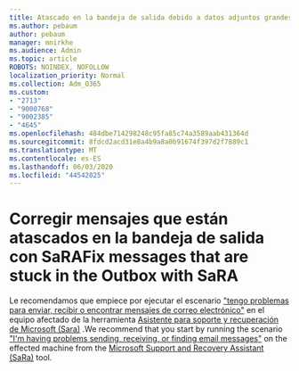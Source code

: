 ```yaml
---
title: Atascado en la bandeja de salida debido a datos adjuntos grandes
ms.author: pebaum
author: pebaum
manager: mnirkhe
ms.audience: Admin
ms.topic: article
ROBOTS: NOINDEX, NOFOLLOW
localization_priority: Normal
ms.collection: Adm_O365
ms.custom:
- "2713"
- "9000768"
- "9002385"
- "4645"
ms.openlocfilehash: 484dbe714298248c95fa85c74a3589aab431364d
ms.sourcegitcommit: 8fdcd2acd31e8a4b9a8a0b91674f397d2f7889c1
ms.translationtype: MT
ms.contentlocale: es-ES
ms.lasthandoff: 06/03/2020
ms.locfileid: "44542025"
---
```

# <a name="fix-messages-that-are-stuck-in-the-outbox-with-sara"></a><span data-ttu-id="91988-102">Corregir mensajes que están atascados en la bandeja de salida con SaRA</span><span class="sxs-lookup"><span data-stu-id="91988-102">Fix messages that are stuck in the Outbox with SaRA</span></span>

<span data-ttu-id="91988-103">Le recomendamos que empiece por ejecutar el escenario ["tengo problemas para enviar, recibir o encontrar mensajes de correo electrónico"](https://aka.ms/SaRA-OutlookSendReceive) en el equipo afectado de la herramienta [Asistente para soporte y recuperación de Microsoft (Sara)](https://diagnostics.office.com/#/) .</span><span class="sxs-lookup"><span data-stu-id="91988-103">We recommend that you start by running the scenario ["I'm having problems sending, receiving, or finding email messages"](https://aka.ms/SaRA-OutlookSendReceive) on the effected machine from the [Microsoft Support and Recovery Assistant (SaRa)](https://diagnostics.office.com/#/) tool.</span></span>